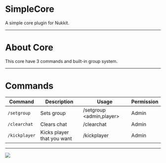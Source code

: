 # SimpleCore

A simple core plugin for Nukkit.

---

# About Core

This core have 3 commands and built-in group system.

---
# Commands

| Command | Description | Usage | Permission |
| --- | --- | --- | --- |
| `/setgroup` | Sets group | /setgroup <admin,player> | Admin |
| `/clearchat` | Clears chat | /clearchat | Admin |
| `/kickplayer` | Kicks player that you want | /kickplayer | Admin |


---


<img src="https://camo.githubusercontent.com/daf35c44c11a146522faedb80925edb265b89128993e64d05fa52e3dddfc06ec/687474703a2f2f466f7254686542616467652e636f6d2f696d616765732f6261646765732f6275696c742d62792d646576656c6f706572732e737667">
